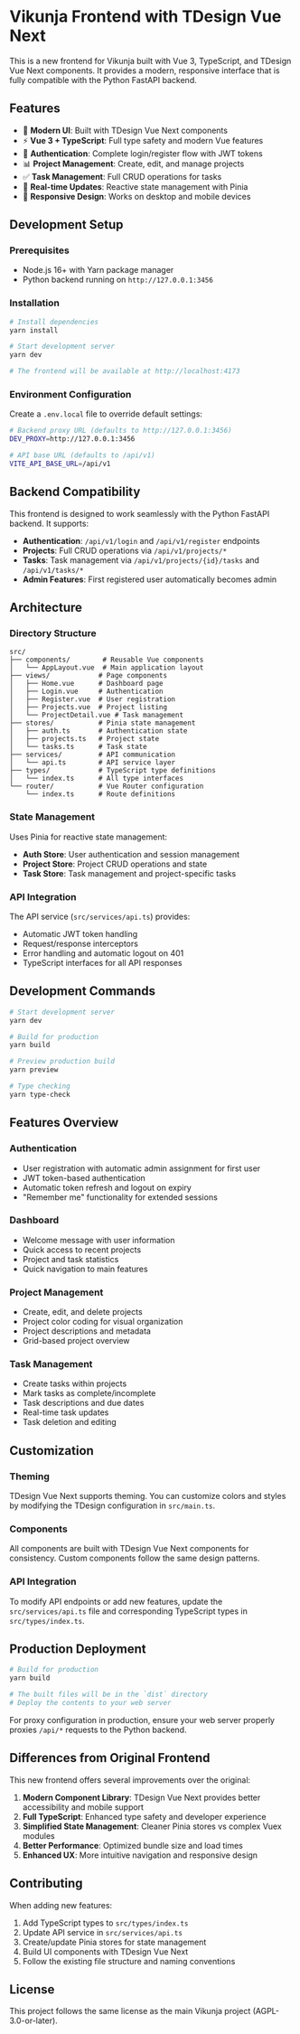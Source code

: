 # Vikunja Frontend with TDesign Vue Next

This is a new frontend for Vikunja built with Vue 3, TypeScript, and TDesign Vue Next components. It provides a modern, responsive interface that is fully compatible with the Python FastAPI backend.

## Features

- 🎨 **Modern UI**: Built with TDesign Vue Next components
- ⚡ **Vue 3 + TypeScript**: Full type safety and modern Vue features
- 🔐 **Authentication**: Complete login/register flow with JWT tokens
- 📊 **Project Management**: Create, edit, and manage projects
- ✅ **Task Management**: Full CRUD operations for tasks
- 🔄 **Real-time Updates**: Reactive state management with Pinia
- 📱 **Responsive Design**: Works on desktop and mobile devices

## Development Setup

### Prerequisites

- Node.js 16+ with Yarn package manager
- Python backend running on `http://127.0.0.1:3456`

### Installation

```bash
# Install dependencies
yarn install

# Start development server
yarn dev

# The frontend will be available at http://localhost:4173
```

### Environment Configuration

Create a `.env.local` file to override default settings:

```bash
# Backend proxy URL (defaults to http://127.0.0.1:3456)
DEV_PROXY=http://127.0.0.1:3456

# API base URL (defaults to /api/v1)
VITE_API_BASE_URL=/api/v1
```

## Backend Compatibility

This frontend is designed to work seamlessly with the Python FastAPI backend. It supports:

- **Authentication**: `/api/v1/login` and `/api/v1/register` endpoints
- **Projects**: Full CRUD operations via `/api/v1/projects/*`
- **Tasks**: Task management via `/api/v1/projects/{id}/tasks` and `/api/v1/tasks/*`
- **Admin Features**: First registered user automatically becomes admin

## Architecture

### Directory Structure

```
src/
├── components/        # Reusable Vue components
│   └── AppLayout.vue  # Main application layout
├── views/            # Page components
│   ├── Home.vue      # Dashboard page
│   ├── Login.vue     # Authentication
│   ├── Register.vue  # User registration
│   ├── Projects.vue  # Project listing
│   └── ProjectDetail.vue # Task management
├── stores/           # Pinia state management
│   ├── auth.ts       # Authentication state
│   ├── projects.ts   # Project state
│   └── tasks.ts      # Task state
├── services/         # API communication
│   └── api.ts        # API service layer
├── types/            # TypeScript type definitions
│   └── index.ts      # All type interfaces
└── router/           # Vue Router configuration
    └── index.ts      # Route definitions
```

### State Management

Uses Pinia for reactive state management:

- **Auth Store**: User authentication and session management
- **Project Store**: Project CRUD operations and state
- **Task Store**: Task management and project-specific tasks

### API Integration

The API service (`src/services/api.ts`) provides:

- Automatic JWT token handling
- Request/response interceptors
- Error handling and automatic logout on 401
- TypeScript interfaces for all API responses

## Development Commands

```bash
# Start development server
yarn dev

# Build for production
yarn build

# Preview production build
yarn preview

# Type checking
yarn type-check
```

## Features Overview

### Authentication
- User registration with automatic admin assignment for first user
- JWT token-based authentication
- Automatic token refresh and logout on expiry
- "Remember me" functionality for extended sessions

### Dashboard
- Welcome message with user information
- Quick access to recent projects
- Project and task statistics
- Quick navigation to main features

### Project Management
- Create, edit, and delete projects
- Project color coding for visual organization
- Project descriptions and metadata
- Grid-based project overview

### Task Management
- Create tasks within projects
- Mark tasks as complete/incomplete
- Task descriptions and due dates
- Real-time task updates
- Task deletion and editing

## Customization

### Theming
TDesign Vue Next supports theming. You can customize colors and styles by modifying the TDesign configuration in `src/main.ts`.

### Components
All components are built with TDesign Vue Next components for consistency. Custom components follow the same design patterns.

### API Integration
To modify API endpoints or add new features, update the `src/services/api.ts` file and corresponding TypeScript types in `src/types/index.ts`.

## Production Deployment

```bash
# Build for production
yarn build

# The built files will be in the `dist` directory
# Deploy the contents to your web server
```

For proxy configuration in production, ensure your web server properly proxies `/api/*` requests to the Python backend.

## Differences from Original Frontend

This new frontend offers several improvements over the original:

1. **Modern Component Library**: TDesign Vue Next provides better accessibility and mobile support
2. **Full TypeScript**: Enhanced type safety and developer experience
3. **Simplified State Management**: Cleaner Pinia stores vs complex Vuex modules
4. **Better Performance**: Optimized bundle size and load times
5. **Enhanced UX**: More intuitive navigation and responsive design

## Contributing

When adding new features:

1. Add TypeScript types to `src/types/index.ts`
2. Update API service in `src/services/api.ts`
3. Create/update Pinia stores for state management
4. Build UI components with TDesign Vue Next
5. Follow the existing file structure and naming conventions

## License

This project follows the same license as the main Vikunja project (AGPL-3.0-or-later).